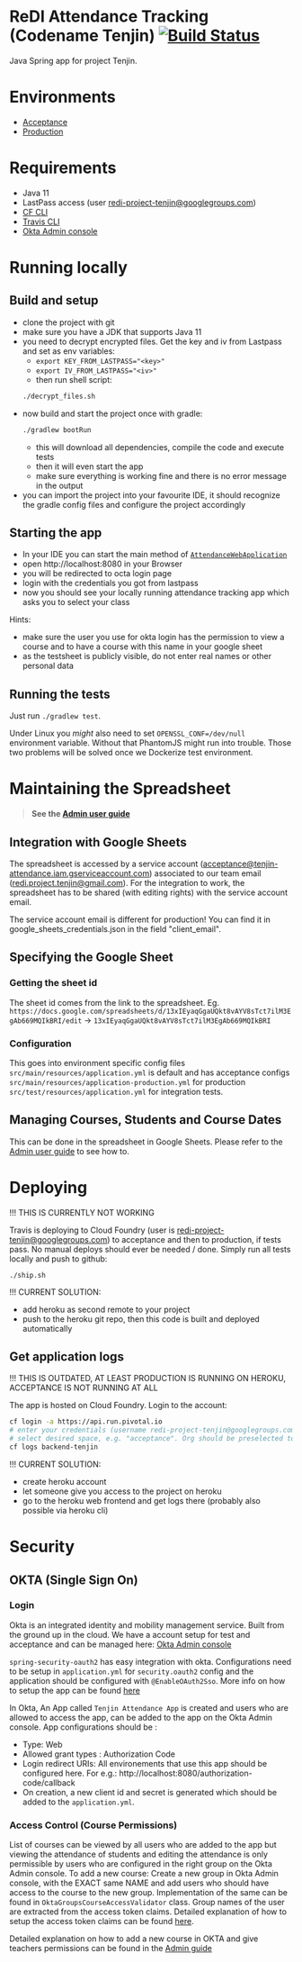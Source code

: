 # ReDI Attendance Tracking (Codename Tenjin) [![Build Status](https://travis-ci.org/project-tenjin/backend.svg?branch=master)](https://travis-ci.org/project-tenjin/backend)
Java Spring app for project Tenjin.

# Environments

* [Acceptance](https://tenjin-acceptance.cfapps.io)
* [Production](https://app.redi-school.org)

# Requirements

* Java 11
* LastPass access (user redi-project-tenjin@googlegroups.com)
* [CF CLI](https://github.com/cloudfoundry/cli#downloads)
* [Travis CLI](https://github.com/travis-ci/travis.rb#installation)
* [Okta Admin console](https://dev-411538-admin.oktapreview.com/dev/console)

# Running locally

## Build and setup

* clone the project with git
* make sure you have a JDK that supports Java 11
* you need to decrypt encrypted files. Get the key and iv from Lastpass and set as env variables:
    * `export KEY_FROM_LASTPASS="<key>"`
    * `export IV_FROM_LASTPASS="<iv>"`
    * then run shell script:
    ```bash
    ./decrypt_files.sh
    ```
* now build and start the project once with gradle:
    ```bash
    ./gradlew bootRun
    ```
  * this will download all dependencies, compile the code and execute tests
  * then it will even start the app 
  * make sure everything is working fine and there is no error message in the output
* you can import the project into your favourite IDE, it should recognize the gradle config files and configure the project accordingly

## Starting the app

- In your IDE you can start the main method of [`AttendanceWebApplication`](src/main/java/org/redischool/attendance/AttendanceWebApplication.java)
- open http://localhost:8080 in your Browser
- you will be redirected to octa login page
- login with the credentials you got from lastpass
- now you should see your locally running attendance tracking app which asks you to select your class

Hints:
- make sure the user you use for okta login has the permission to view a course and to have a course with this name in your google sheet
- as the testsheet is publicly visible, do not enter real names or other personal data

## Running the tests

Just run `./gradlew test`.

Under Linux you _might_ also need to set `OPENSSL_CONF=/dev/null` environment variable.
Without that PhantomJS might run into trouble.
Those two problems will be solved once we Dockerize test environment.

# Maintaining the Spreadsheet

> **See the [Admin user guide](https://docs.google.com/document/d/1fIz3po2vJMzwlIx3VeiIKGo0GpHNdIp_59fDWBSWB1Q/edit#heading=h.9uvtxou998ud)**

## Integration with Google Sheets
The spreadsheet is accessed by a service account (acceptance@tenjin-attendance.iam.gserviceaccount.com) associated to 
our team email (redi.project.tenjin@gmail.com). For the integration to work, the spreadsheet has to be shared (with 
editing rights) with the service account email.

The service account email is different for production! You can find it in google_sheets_credentials.json in the 
field "client_email".


## Specifying the Google Sheet

### Getting the sheet id
The sheet id comes from the link to the spreadsheet.
Eg. `https://docs.google.com/spreadsheets/d/13xIEyaqGgaUQkt8vAYV8sTct7ilM3EgAb669MQIkBRI/edit` -> `13xIEyaqGgaUQkt8vAYV8sTct7ilM3EgAb669MQIkBRI`

### Configuration
This goes into environment specific config files
`src/main/resources/application.yml` is default and has acceptance configs
`src/main/resources/application-production.yml` for production
`src/test/resources/application.yml` for integration tests.

## Managing Courses, Students and Course Dates
This can be done in the spreadsheet in Google Sheets. Please refer to 
the [Admin user guide](https://docs.google.com/document/d/1z9lAxz9RiwG7kkgZsX_en_9pqCNMZH6-5sIyLrLkLz0) to see how to.

# Deploying

!!! THIS IS CURRENTLY NOT WORKING

Travis is deploying to Cloud Foundry (user is redi-project-tenjin@googlegroups.com) to acceptance and then to production, if tests pass.
No manual deploys should ever be needed / done. Simply run all tests locally and push to github:

`./ship.sh`

!!! CURRENT SOLUTION:

- add heroku as second remote to your project
- push to the heroku git repo, then this code is built and deployed automatically

## Get application logs

!!! THIS IS OUTDATED, AT LEAST PRODUCTION IS RUNNING ON HEROKU, ACCEPTANCE IS NOT RUNNING AT ALL 

The app is hosted on Cloud Foundry.
Login to the account:

```bash
cf login -a https://api.run.pivotal.io
# enter your credentials (username redi-project-tenjin@googlegroups.com, PW in Last Pass)
# select desired space, e.g. "acceptance". Org should be preselected to "tenjin".
cf logs backend-tenjin
```

!!! CURRENT SOLUTION:

- create heroku account
- let someone give you access to the project on heroku
- go to the heroku web frontend and get logs there (probably also possible via heroku cli)

# Security
## OKTA (Single Sign On)

### Login
Okta is an integrated identity and mobility management service. Built from the ground up in the cloud. We have a account 
setup for test and acceptance and can be managed here:
[Okta Admin console](https://dev-411538-admin.oktapreview.com/dev/console)

`spring-security-oauth2` has easy integration with okta. Configurations need to be setup in `application.yml` for 
`security.oauth2` config and the application should be configured with `@EnableOAuth2Sso`.
More info on how to setup the app can be found [here](https://developer.okta.com/blog/2017/11/20/add-sso-spring-boot-15-min)

In Okta, An App called `Tenjin Attendance App` is created and users who are allowed to access the app, can be added to 
the app on the Okta Admin console.
App configurations should be :
* Type: Web
* Allowed grant types : Authorization Code
* Login redirect URIs: All environements that use this app should be configured here. For e.g.: http://localhost:8080/authorization-code/callback
* On creation, a new client id and secret is generated which should be added to the `application.yml`.

### Access Control (Course Permissions)

List of courses can be viewed by all users who are added to the app but viewing the attendance of students and editing the attendance is only permissible by users who are configured in the right group on the Okta Admin console.
To add a new course: Create a new group in Okta Admin console, with the EXACT same NAME and add users who should have access to the course to the new group.
Implementation of the same can be found in `OktaGroupsCourseAccessValidator` class. Group names of the user are extracted from the access token claims.
Detailed explanation of how to setup the access token claims can be found [here](https://developer.okta.com/blog/2017/10/13/okta-groups-spring-security).

Detailed explanation on how to add a new course in OKTA and give teachers permissions can be found in the [Admin guide](https://docs.google.com/document/d/1z9lAxz9RiwG7kkgZsX_en_9pqCNMZH6-5sIyLrLkLz0/edit#bookmark=id.bzo0ztlrjgjg)
